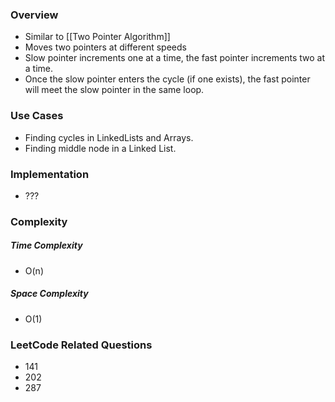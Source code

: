 ### Overview
- Similar to [[Two Pointer Algorithm]]
- Moves two pointers at different speeds
- Slow pointer increments one at a time, the fast pointer increments two at a time.
- Once the slow pointer enters the cycle (if one exists), the fast pointer will meet the slow pointer in the same loop.

### Use Cases
- Finding cycles in LinkedLists and Arrays.
- Finding middle node in a Linked List.

### Implementation
- ???

### Complexity
##### Time Complexity
- O(n)
##### Space Complexity
- O(1)

### LeetCode Related Questions
- 141
- 202
- 287